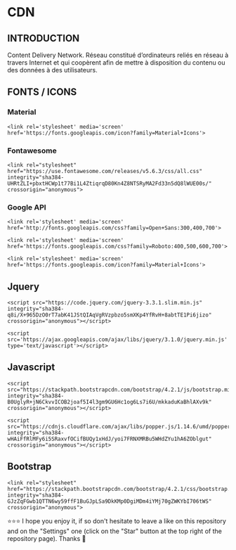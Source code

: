 # CDN
## INTRODUCTION
Content Delivery Network. Réseau constitué d’ordinateurs reliés en réseau à travers Internet et qui coopèrent afin de mettre à disposition du contenu ou des données à des utilisateurs.
## FONTS / ICONS

### Material
```shell
<link rel='stylesheet' media='screen' href='https://fonts.googleapis.com/icon?family=Material+Icons'>
```

### Fontawesome
```shell
<link rel="stylesheet" href="https://use.fontawesome.com/releases/v5.6.3/css/all.css" integrity="sha384-UHRtZLI+pbxtHCWp1t77Bi1L4ZtiqrqD80Kn4Z8NTSRyMA2Fd33n5dQ8lWUE00s/" crossorigin="anonymous">
```

### Google API
```shell
<link rel='stylesheet' media='screen' href='http://fonts.googleapis.com/css?family=Open+Sans:300,400,700'>
```
```shell
<link rel='stylesheet' media='screen' href='https://fonts.googleapis.com/css?family=Roboto:400,500,600,700'>
```
```shell
<link rel='stylesheet' media='screen' href='https://fonts.googleapis.com/icon?family=Material+Icons'>
```

## Jquery
```shell
<script src="https://code.jquery.com/jquery-3.3.1.slim.min.js" integrity="sha384-q8i/X+965DzO0rT7abK41JStQIAqVgRVzpbzo5smXKp4YfRvH+8abtTE1Pi6jizo" crossorigin="anonymous"></script>
```
```shell
<script src='https://ajax.googleapis.com/ajax/libs/jquery/3.1.0/jquery.min.js' type='text/javascript'></script>
```

## Javascript
```shell
<script src="https://stackpath.bootstrapcdn.com/bootstrap/4.2.1/js/bootstrap.min.js" integrity="sha384-B0UglyR+jN6CkvvICOB2joaf5I4l3gm9GU6Hc1og6Ls7i6U/mkkaduKaBhlAXv9k" crossorigin="anonymous"></script>
```
```shell
<script src="https://cdnjs.cloudflare.com/ajax/libs/popper.js/1.14.6/umd/popper.min.js" integrity="sha384-wHAiFfRlMFy6i5SRaxvfOCifBUQy1xHdJ/yoi7FRNXMRBu5WHdZYu1hA6ZOblgut" crossorigin="anonymous"></script>
```

## Bootstrap
```shell
<link rel="stylesheet" href="https://stackpath.bootstrapcdn.com/bootstrap/4.2.1/css/bootstrap.min.css" integrity="sha384-GJzZqFGwb1QTTN6wy59ffF1BuGJpLSa9DkKMp0DgiMDm4iYMj70gZWKYbI706tWS" crossorigin="anonymous">
```

⭐⭐⭐ I hope you enjoy it, if so don't hesitate to leave a like on this repository and on the "Settings" one (click on the "Star" button at the top right of the repository page). Thanks 🤗
